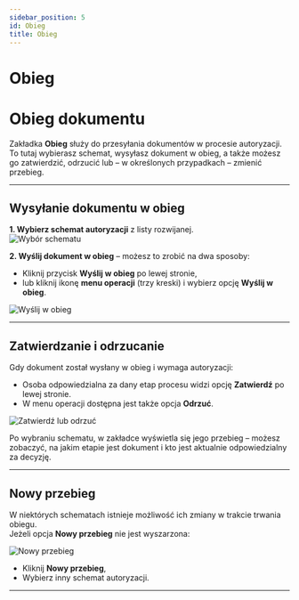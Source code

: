 ```yaml
---
sidebar_position: 5
id: Obieg
title: Obieg
---
```


# Obieg
# Obieg dokumentu  

Zakładka **Obieg** służy do przesyłania dokumentów w procesie autoryzacji.  
To tutaj wybierasz schemat, wysyłasz dokument w obieg, a także możesz go zatwierdzić, odrzucić lub – w określonych przypadkach – zmienić przebieg.  

---

## Wysyłanie dokumentu w obieg  

**1. Wybierz schemat autoryzacji** z listy rozwijanej.  
   ![Wybór schematu](/img/obieg1.png)  

**2. Wyślij dokument w obieg** – możesz to zrobić na dwa sposoby:  
   - Kliknij przycisk **Wyślij w obieg** po lewej stronie,  
   - lub kliknij ikonę **menu operacji** (trzy kreski) i wybierz opcję **Wyślij w obieg**.  

   ![Wyślij w obieg](/img/obieg.png)  

---

## Zatwierdzanie i odrzucanie  

Gdy dokument został wysłany w obieg i wymaga autoryzacji:  
- Osoba odpowiedzialna za dany etap procesu widzi opcję **Zatwierdź** po lewej stronie.  
- W menu operacji dostępna jest także opcja **Odrzuć**.  

![Zatwierdź lub odrzuć](/img/obieg2.png)  

Po wybraniu schematu, w zakładce wyświetla się jego przebieg – możesz zobaczyć, na jakim etapie jest dokument i kto jest aktualnie odpowiedzialny za decyzję.  

---

## Nowy przebieg  

W niektórych schematach istnieje możliwość ich zmiany w trakcie trwania obiegu.  
Jeżeli opcja **Nowy przebieg** nie jest wyszarzona:  

![Nowy przebieg](/img/obieg3.png) 

- Kliknij **Nowy przebieg**,  
- Wybierz inny schemat autoryzacji.

---

